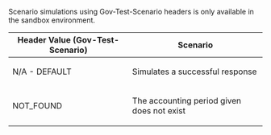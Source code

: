 <p>Scenario simulations using Gov-Test-Scenario headers is only available in the sandbox environment.</p>
<table>
    <thead>
        <tr>
            <th>Header Value (Gov-Test-Scenario)</th>
            <th>Scenario</th>
        </tr>
    </thead>
    <tbody>
        <tr>
            <td><p>N/A - DEFAULT</p></td>
            <td><p>Simulates a successful response</p></td>
        </tr>
        <tr>
            <td><p>NOT_FOUND</p></td>
            <td><p>The accounting period given does not exist</p></td>
        </tr>
    </tbody>
</table>
